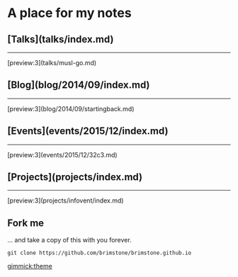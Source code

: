 A place for my notes
====================

<div class="row"><div class="col-md-6"><h2>[Talks](talks/index.md)</h2><hr>
[preview:3](talks/musl-go.md)
</div><div class="col-md-6"><h2>[Blog](blog/2014/09/index.md)</h2><hr>
[preview:3](blog/2014/09/startingback.md)
</div></div>
<div class="row"><div class="col-md-6"><h2>[Events](events/2015/12/index.md)</h2><hr>
[preview:3](events/2015/12/32c3.md)
</div><div class="col-md-6"><h2>[Projects](projects/index.md)</h2><hr>
[preview:3](projects/infovent/index.md)
</div></div>

Fork me
-------

... and take a copy of this with you forever.

	git clone https://github.com/brimstone/brimstone.github.io

[gimmick:theme](readable)
